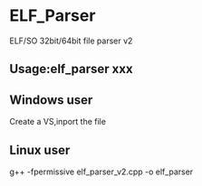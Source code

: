 # ELF_Parser
ELF/SO 32bit/64bit file parser v2

## Usage:elf_parser xxx

## Windows user
Create a VS,inport the file

## Linux user
g++ -fpermissive elf_parser_v2.cpp -o elf_parser
